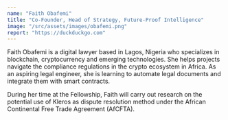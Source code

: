 ```yaml
---
name: "Faith Obafemi"
title: "Co-Founder, Head of Strategy, Future-Proof Intelligence"
image: "/src/assets/images/obafemi.png"
report: "https://duckduckgo.com"
---
```


Faith Obafemi is a digital lawyer based in Lagos, Nigeria who specializes in blockchain, cryptocurrency and emerging technologies. She helps projects navigate the compliance regulations in the crypto ecosystem in Africa. As an aspiring legal engineer, she is learning to automate legal documents and integrate them with smart contracts.

During her time at the Fellowship, Faith will carry out research on the potential use of Kleros as dispute resolution method under the African Continental Free Trade Agreement (AfCFTA).
